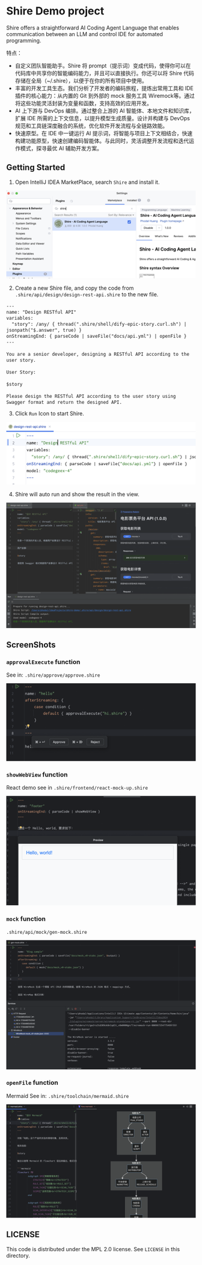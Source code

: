 # Shire Demo project

Shire offers a straightforward AI Coding Agent Language
that enables communication between an LLM and control IDE for automated programming.

特点：

- 自定义团队智能助手。Shire 将 prompt（提示词）变成代码，使得你可以在代码库中共享你的智能编码能力，并且可以直接执行。你还可以将 Shire 代码存储在全局（~/.shire），以便于在你的所有项目中使用。
- 丰富的开发工具生态。我们分析了开发者的编码旅程，提炼出常用工具和 IDE 插件的核心能力：从内置的 Git 到外部的 mock 服务工具 Wiremock等。通过将这些功能灵活封装为变量和函数，支持高效的应用开发。
- AI 上下游与 DevOps 编排。通过整合上游的 AI 智能体、本地文件和知识库，扩展 IDE 所需的上下文信息，以提升模型生成质量。设计并构建与 DevOps 规范和工具链深度融合的系统，优化软件开发流程与全链路效能。
- 快速原型。在 IDE 中一键运行 AI 提示词，将智能与项目上下文相结合，快速构建功能原型，快速创建编码智能体。与此同时，灵活调整开发流程和迭代运作模式，探寻最优 AI 辅助开发方案。

## Getting Started

1. Open IntelliJ IDEA MarketPlace, search `Shire` and install it.

![](screenshots/install-shire.png)

2. Create a new Shire file, and copy the code from `.shire/api/design/design-rest-api.shire` to the new file.

```shire
---
name: "Design RESTful API"
variables:
  "story": /any/ { thread(".shire/shell/dify-epic-story.curl.sh") | jsonpath("$.answer", true) }
onStreamingEnd: { parseCode | saveFile("docs/api.yml") | openFile }
---

You are a senior developer, designing a RESTful API according to the user story.

User Story:

$story

Please design the RESTful API according to the user story using Swagger format and return the designed API.
```

3. Click `Run` Icon to start Shire.

![](screenshots/run-code.png)

4. Shire will auto run and show the result in the view.

![](screenshots/swagger-api.png)

## ScreenShots

### `approvalExecute` function

See in: `.shire/approve/approve.shire`

![](screenshots/approval-execute.png)

### `showWebView` function

React demo see in `.shire/frontend/react-mock-up.shire`

![](screenshots/webview-hello-world.png)

### `mock` function

`.shire/api/mock/gen-mock.shire`

![](screenshots/mock-server-wiremock.png)

### `openFile` function

Mermaid See in: `.shire/toolchain/mermaid.shire`

![](screenshots/mermaid.png)

## LICENSE

This code is distributed under the MPL 2.0 license. See `LICENSE` in this directory.
